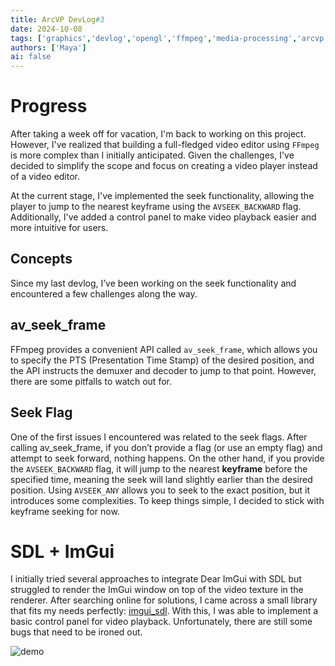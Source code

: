 ```yaml
---
title: ArcVP DevLog#3
date: 2024-10-08
tags: ['graphics','devlog','opengl','ffmpeg','media-processing','arcvp']
authors: ['Maya']
ai: false
---
```

# Progress

After taking a week off for vacation, I'm back to working on this project. However, I've realized that building a full-fledged video editor using `FFmpeg` is more complex than I initially anticipated. Given the challenges, I've decided to simplify the scope and focus on creating a video player instead of a video editor.

At the current stage, I've implemented the seek functionality, allowing the player to jump to the nearest keyframe using the `AVSEEK_BACKWARD` flag. Additionally, I've added a control panel to make video playback easier and more intuitive for users.
## Concepts

Since my last devlog, I’ve been working on the seek functionality and encountered a few challenges along the way.

## av_seek_frame

FFmpeg provides a convenient API called `av_seek_frame`, which allows you to specify the PTS (Presentation Time Stamp) of the desired position, and the API instructs the demuxer and decoder to jump to that point. However, there are some pitfalls to watch out for.

## Seek Flag

One of the first issues I encountered was related to the seek flags. After calling av_seek_frame, if you don’t provide a flag (or use an empty flag) and attempt to seek forward, nothing happens. On the other hand, if you provide the `AVSEEK_BACKWARD` flag, it will jump to the nearest **keyframe** before the specified time, meaning the seek will land slightly earlier than the desired position. Using `AVSEEK_ANY` allows you to seek to the exact position, but it introduces some complexities. To keep things simple, I decided to stick with keyframe seeking for now.

# SDL + ImGui
I initially tried several approaches to integrate Dear ImGui with SDL but struggled to render the ImGui window on top of the video texture in the renderer. After searching online for solutions, I came across a small library that fits my needs perfectly: [imgui_sdl](https://github.com/Tyyppi77/imgui_sdl). With this, I was able to implement a basic control panel for video playback. Unfortunately, there are still some bugs that need to be ironed out.

![demo](
/devlog/devlog3-demostrate.png)